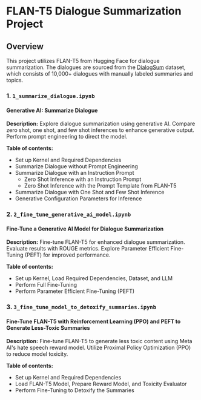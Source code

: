 # FLAN-T5 Dialogue Summarization Project

## Overview
This project utilizes FLAN-T5 from Hugging Face for dialogue summarization. The dialogues are sourced from the [DialogSum](https://huggingface.co/datasets/knkarthick/dialogsum) dataset, which consists of 10,000+ dialogues with manually labeled summaries and topics.

### 1. `1_summarize_dialogue.ipynb`
#### Generative AI: Summarize Dialogue

**Description:**
Explore dialogue summarization using generative AI. Compare zero shot, one shot, and few shot inferences to enhance generative output. Perform prompt engineering to direct the model.

**Table of contents:**
- Set up Kernel and Required Dependencies
- Summarize Dialogue without Prompt Engineering
- Summarize Dialogue with an Instruction Prompt
  - Zero Shot Inference with an Instruction Prompt
  - Zero Shot Inference with the Prompt Template from FLAN-T5
- Summarize Dialogue with One Shot and Few Shot Inference
- Generative Configuration Parameters for Inference

### 2. `2_fine_tune_generative_ai_model.ipynb`
#### Fine-Tune a Generative AI Model for Dialogue Summarization

**Description:**
Fine-tune FLAN-T5 for enhanced dialogue summarization. Evaluate results with ROUGE metrics. Explore Parameter Efficient Fine-Tuning (PEFT) for improved performance.

**Table of contents:**
- Set up Kernel, Load Required Dependencies, Dataset, and LLM
- Perform Full Fine-Tuning
- Perform Parameter Efficient Fine-Tuning (PEFT)

### 3. `3_fine_tune_model_to_detoxify_summaries.ipynb`
#### Fine-Tune FLAN-T5 with Reinforcement Learning (PPO) and PEFT to Generate Less-Toxic Summaries

**Description:**
Fine-tune FLAN-T5 to generate less toxic content using Meta AI's hate speech reward model. Utilize Proximal Policy Optimization (PPO) to reduce model toxicity.

**Table of contents:**
- Set up Kernel and Required Dependencies
- Load FLAN-T5 Model, Prepare Reward Model, and Toxicity Evaluator
- Perform Fine-Tuning to Detoxify the Summaries
